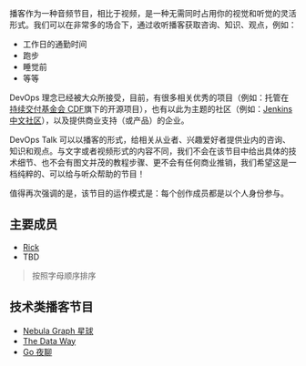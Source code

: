 播客作为一种音频节目，相比于视频，是一种无需同时占用你的视觉和听觉的灵活形式。我们可以在非常多的场合下，通过收听播客获取咨询、知识、观点，例如：

* 工作日的通勤时间
* 跑步
* 睡觉前
* 等等

DevOps 理念已经被大众所接受，目前，有很多相关优秀的项目（例如：托管在[持续交付基金会 CDF](https://github.com/cdfoundation/)旗下的开源项目），也有以此为主题的社区（例如：[Jenkins 中文社区](https://github.com/jenkins-zh/jenkins-zh)），以及提供商业支持（或产品）的企业。

DevOps Talk 可以以播客的形式，给相关从业者、兴趣爱好者提供业内的咨询、知识和观点。与文字或者视频形式的内容不同，我们不会在该节目中给出具体的技术细节、也不会有图文并茂的教程步骤、更不会有任何商业推销，我们希望这是一档纯粹的、可以给与听众帮助的节目！

值得再次强调的是，该节目的运作模式是：每个创作成员都是以个人身份参与。

## 主要成员

* [Rick](https://github.com/linuxsuren)
* TBD

> 按照字母顺序排序

## 技术类播客节目

* [Nebula Graph 星球](https://www.ximalaya.com/album/54212026)
* [The Data Way](https://www.ximalaya.com/album/51321288)
* [Go 夜聊](https://www.xiaoyuzhoufm.com/podcast/5fc99f18dee9c1e16dcf5f39)
